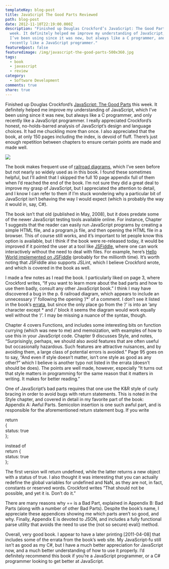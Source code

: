 ```yaml
---
templateKey: blog-post
title: JavaScript The Good Parts Reviewed
path: blog-post
date: 2012-11-10T22:19:00.000Z
description: "Finished up Douglas Crockford’s JavaScript: The Good Parts this
  week. It definitely helped me improve my understanding of JavaScript, which
  I’ve been using since it was new, but always like a C programmer, and only
  recently like a JavaScript programmer."
featuredpost: false
featuredimage: /img/javascript-the-good-parts-500x360.jpg
tags:
  - book
  - javascript
  - review
category:
  - Software Development
comments: true
share: true
---
```

[](http://bitly.com/VJr2eG)Finished up Douglas Crockford’s [JavaScript: The Good Parts](http://bitly.com/VJr2eG) this week. It definitely helped me improve my understanding of JavaScript, which I’ve been using since it was new, but always like a C programmer, and only recently like a JavaScript programmer. I really appreciated Crockford’s honest, no-holds-barred analysis of JavaScript’s design and language choices. It had me chuckling more than once. I also appreciated that the book, at only 150 pages including the index, is devoid of fluff. There’s just enough repetition between chapters to ensure certain points are made and made well.

![](/img/cat.gif)

The book makes frequent use of [railroad diagrams](http://en.wikipedia.org/wiki/Syntax_diagram), which I’ve seen before but not nearly so widely used as in this book. I found these sometimes helpful, but I’ll admit that I skipped the full 10 page appendix full of them when I’d reached the end of the book. I’m not sure they did a great deal to improve my grasp of JavaScript, but I appreciated the attention to detail, and I know I can refer to them if I’m stuck wondering why a particular bit of JavaScript isn’t behaving the way I would expect (which is probably the way it would in, say, C#).

The book isn’t that old (published in May, 2008), but it does predate some of the newer JavaScript testing tools available online. For instance, Chapter 1 suggests that the reader can easily run JavaScript programs by creating a simple HTML file, and a program.js file, and then opening the HTML file in a browser. This of course still works, and it’s important to let people know this option is available, but I think if the book were re-released today, it would be improved if it pointed the user at a tool like [JSFiddle](http://jsfiddle.net/), where one can work interactively without the need to deal with files. For example, here’s [Hello World implemented on JSFiddle](http://jsfiddle.net/wHxhK) (probably for the millionth time). It’s worth noting that JSFiddle also supports JSLint, which I believe Crockford wrote, and which is covered in the book as well.

I made a few notes as I read the book. I particularly liked on page 3, where Crockford writes, “If you want to learn more about the bad parts and how to use them badly, consult any other JavaScript book.” I think I may have discovered a bug in the p. 6 railroad diagram, which appears to include an unnecessary ‘/’ following the opening ‘/*’ of a comment. I don’t see it listed in the book’s [errata](http://oreilly.com/catalog/errata.csp?isbn=9780596517748), but since the only place go from the ‘/’ is into an ‘any character except * and /’ block it seems the diagram would work equally well without the ‘/’. I may be missing a nuance of the syntax, though.

Chapter 4 covers Functions, and includes some interesting bits on function currying (which was new to me) and memoization, with examples of how to use this in your JavaScript code. Chapter 9 discusses Style, and notes, “Surprisingly, perhaps, we should also avoid features that are often useful but occasionally hazardous. Such features are attractive nuisances, and by avoiding them, a large class of potential errors is avoided.” Page 95 goes on to say, “And even if style doesn’t matter, isn’t one style as good as any other?” which I believe is another typo not listed in the errata (doesn’t should be does). The points are well made, however, especially “It turns out that style matters in programming for the same reason that it matters in writing. It makes for better reading.”

One of JavaScript’s bad parts requires that one use the K&R style of curly bracing in order to avoid bugs with return statements. This is noted in the Style chapter, and covered in detail in my favorite part of the book: Appendix A: Awful Parts. Semicolon insertion is one such awful part, and is responsible for the aforementioned return statement bug. If you write

return\
{\
status: true\
};

instead of\
return {\
status: true\
};

The first version will return undefined, while the latter returns a new object with a status of true. I also thought it was interesting that you can actually redefine the global variables for undefined and NaN, as they are not, in fact, constants or reserved words. Crockford writes “That should not be possible, and yet it is. Don’t do it.” 

There are many reasons why == is a Bad Part, explained in Appendix B: Bad Parts (along with a number of other Bad Parts). Despite the book’s name, I appreciate these appendices showing me which parts aren’t so good, and why. Finally, Appendix E is devoted to JSON, and includes a fully functional parse utility that avoids the need to use the (not so secure) eval() method.

Overall, very good book. I appear to have a later printing \[2011-04-08] that includes some of the errata from the book’s web site. My JavaScript-fu still isn’t as good as my C#, but I have a much better appreciation for JavaScript now, and a much better understanding of how to use it properly. I’d definitely recommend this book if you’re a JavaScript programmer, or a C# programmer looking to get better at JavaScript.